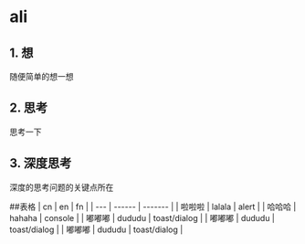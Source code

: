 # ali

## 1. 想
随便简单的想一想


## 2. 思考
思考一下

## 3. 深度思考
深度的思考问题的关键点所在

##表格
| cn  | en     | fn      |
| --- | ------ | ------- |
| 啦啦啦 | lalala | alert   |
| 哈哈哈 | hahaha | console |
| 嘟嘟嘟 | dududu | toast/dialog  |
| 嘟嘟嘟 | dududu | toast/dialog  |
| 嘟嘟嘟 | dududu | toast/dialog  |
